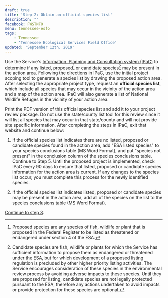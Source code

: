 ```yaml
---
draft: true
title: 'Step 2: Obtain an official species list'
description: ""
facebook: FWSTNFO
menu: tennessee-esfo
tags:
    - Tennessee
    - 'Tennessee Ecological Services Field Office'
updated: 'September 12th, 2019'
---
```


Use the Service's [Information, Planning and Consultation system (IPaC)](http://ecos.fws.gov/ipac/) to determine if any listed, proposed[^1] or candidate species[^2] may be present in the action area. Following the directions in IPaC, use the initial project scoping tool to generate a species list by drawing the proposed action area. After selecting the appropriate project type, request an **official species list**, which include all species that may occur in the vicinity of the action area and a map of the action area. IPaC will also generate a list of National Wildlife Refuges in the vicinity of your action area.

Print the PDF version of this official species list and add it to your project review package. Do not use the state/county list tool for this review since it will list all species that may occur in that state/county and will not provide site specific information. After completing the steps in IPaC, exit that website and continue below:

1. If the official species list indicates there are no listed, proposed or candidate species found in the action area, add "ESA listed species" to your species conclusions table (MS Word Format), and put "species not present" in the conclusion column of the species conclusions table. Continue to Step 5. Until the proposed project is implemented, check IPaC every 90 days to ensure that listed, proposed or candidate species information for the action area is current. If any changes to the species list occur, you must complete this process for the newly identified species.

2. If the official species list indicates listed, proposed or candidate species may be present in the action area, add all of the species on the list to the species conclusions table (MS Word Format).

[Continue to step 3](/cookeville/project-review/state-coordination).

[^1]: Proposed species are any species of fish, wildlife or plant that is proposed in the Federal Register to be listed as threatened or endangered under section 4 of the ESA.

[^2]: Candidate species are fish, wildlife or plants for which the Service has sufficient information to propose them as endangered or threatened under the ESA, but for which development of a proposed listing regulation is precluded by other higher priority listing activities. The Service encourages consideration of these species in the environmental review process by avoiding adverse impacts to these species. Until they are proposed for listing, candidate species are not legally protected pursuant to the ESA, therefore any actions undertaken to avoid impacts or provide protection for these species are optional.
